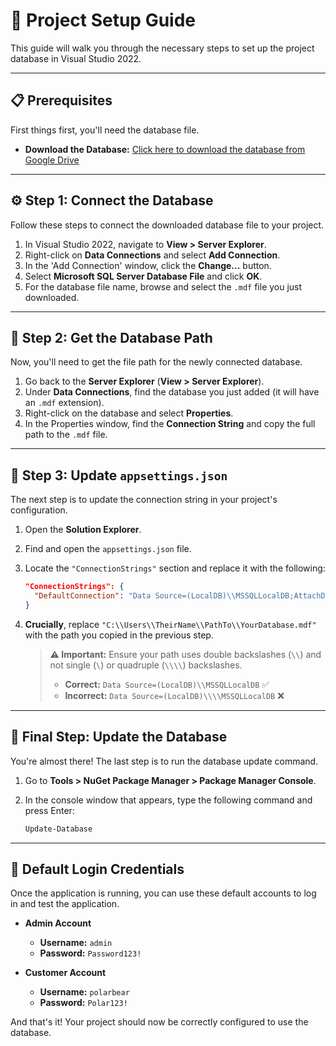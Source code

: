 # 🚀 Project Setup Guide

This guide will walk you through the necessary steps to set up the project database in Visual Studio 2022.

---

## 📋 Prerequisites

First things first, you'll need the database file.

* **Download the Database:** [Click here to download the database from Google Drive](https://drive.google.com/drive/u/0/folders/11uMzZKU8AYpJHXJImZKcoKRTZLHhAxjT)

---

## ⚙️ Step 1: Connect the Database

Follow these steps to connect the downloaded database file to your project.

1.  In Visual Studio 2022, navigate to **View > Server Explorer**.
2.  Right-click on **Data Connections** and select **Add Connection**.
3.  In the 'Add Connection' window, click the **Change...** button.
4.  Select **Microsoft SQL Server Database File** and click **OK**.
5.  For the database file name, browse and select the `.mdf` file you just downloaded.

---

## 🔗 Step 2: Get the Database Path

Now, you'll need to get the file path for the newly connected database.

1.  Go back to the **Server Explorer** (**View > Server Explorer**).
2.  Under **Data Connections**, find the database you just added (it will have an `.mdf` extension).
3.  Right-click on the database and select **Properties**.
4.  In the Properties window, find the **Connection String** and copy the full path to the `.mdf` file.

---

## 📝 Step 3: Update `appsettings.json`

The next step is to update the connection string in your project's configuration.

1.  Open the **Solution Explorer**.
2.  Find and open the `appsettings.json` file.
3.  Locate the `"ConnectionStrings"` section and replace it with the following:

    ```json
    "ConnectionStrings": {
      "DefaultConnection": "Data Source=(LocalDB)\\MSSQLLocalDB;AttachDbFilename=C:\\Users\\TheirName\\PathTo\\YourDatabase.mdf;Integrated Security=True;"
    }
    ```

4.  **Crucially**, replace `"C:\\Users\\TheirName\\PathTo\\YourDatabase.mdf"` with the path you copied in the previous step.

    > **⚠️ Important:** Ensure your path uses double backslashes (`\\`) and not single (`\`) or quadruple (`\\\\`) backslashes.
    >
    > * **Correct:** `Data Source=(LocalDB)\\MSSQLLocalDB` ✅
    > * **Incorrect:** `Data Source=(LocalDB)\\\\MSSQLLocalDB` ❌

---

## 🎉 Final Step: Update the Database

You're almost there! The last step is to run the database update command.

1.  Go to **Tools > NuGet Package Manager > Package Manager Console**.
2.  In the console window that appears, type the following command and press Enter:

    ```powershell
    Update-Database
    ```
---

## 🔑 Default Login Credentials

Once the application is running, you can use these default accounts to log in and test the application.

* **Admin Account**
    * **Username:** `admin`
    * **Password:** `Password123!`

* **Customer Account**
    * **Username:** `polarbear`
    * **Password:** `Polar123!`

And that's it! Your project should now be correctly configured to use the database.
